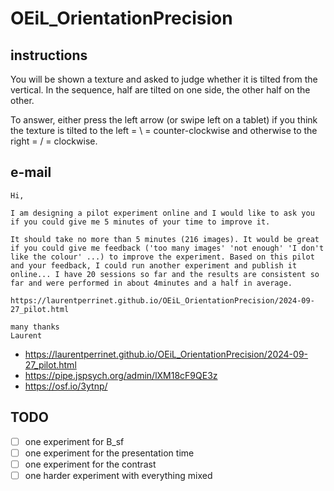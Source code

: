 # OEiL_OrientationPrecision


## instructions

You will be shown a texture and asked to judge whether it is tilted from the vertical. In the sequence, half are tilted on one side, the other half on the other.

To answer, either press the left arrow (or swipe left on a tablet) if you think the texture is tilted to the left = \ = counter-clockwise and otherwise to the right = / = clockwise. 


## e-mail
```
Hi,

I am designing a pilot experiment online and I would like to ask you if you could give me 5 minutes of your time to improve it.

It should take no more than 5 minutes (216 images). It would be great if you could give me feedback ('too many images' 'not enough' 'I don't like the colour' ...) to improve the experiment. Based on this pilot and your feedback, I could run another experiment and publish it online... I have 20 sessions so far and the results are consistent so far and were performed in about 4minutes and a half in average.

https://laurentperrinet.github.io/OEiL_OrientationPrecision/2024-09-27_pilot.html

many thanks
Laurent
```

* https://laurentperrinet.github.io/OEiL_OrientationPrecision/2024-09-27_pilot.html
* https://pipe.jspsych.org/admin/lXM18cF9QE3z
* https://osf.io/3ytnp/

## TODO

- [ ] one experiment for B_sf
- [ ] one experiment for the presentation time
- [ ] one experiment for the contrast
- [ ] one harder experiment with everything mixed
